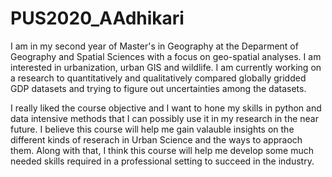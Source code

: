 # PUS2020_AAdhikari
I am in my second year of Master's in Geography at the Deparment of Geography and Spatial Sciences with a focus on geo-spatial analyses. I am interested in urbanization, urban GIS and wildlife. I am currently working on a research to quantitatively and qualitatively compared globally gridded GDP datasets and trying to figure out uncertainties among the datasets. 
</p>I really liked the course objective and I want to hone my skills in python and data intensive methods that I can possibly use it in my research in the near future. I believe this course will help me gain valauble insights on the different kinds of reserach in Urban Science and the ways to appraoch them. Along with that, I think this course will help me develop some much needed skills required in a professional setting to succeed in the industry. </p>

